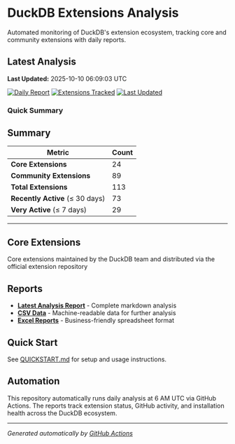 # DuckDB Extensions Analysis

Automated monitoring of DuckDB's extension ecosystem, tracking core and community extensions with daily reports.

## Latest Analysis

**Last Updated:** 2025-10-10 06:09:03 UTC

[![Daily Report](https://img.shields.io/badge/Daily%20Report-Active-green)](./reports/latest.md)
[![Extensions Tracked](https://img.shields.io/badge/Extensions%20Tracked-113-blue)](./reports/latest.md)
[![Last Updated](https://img.shields.io/badge/Last%20Updated-2025-10-10%2006:09:03%20UTC-lightgrey)](./reports/latest.md)

### Quick Summary

## Summary

| **Metric** | **Count** |
|------------|-----------|
| **Core Extensions** | 24 |
| **Community Extensions** | 89 |
| **Total Extensions** | 113 |
| **Recently Active** (≤ 30 days) | 73 |
| **Very Active** (≤ 7 days) | 29 |


---
## Core Extensions

Core extensions maintained by the DuckDB team and distributed via the official extension repository

## Reports

- **[Latest Analysis Report](./reports/latest.md)** - Complete markdown analysis
- **[CSV Data](./reports/)** - Machine-readable data for further analysis  
- **[Excel Reports](./reports/)** - Business-friendly spreadsheet format

## Quick Start

See [QUICKSTART.md](./QUICKSTART.md) for setup and usage instructions.

## Automation

This repository automatically runs daily analysis at 6 AM UTC via GitHub Actions.
The reports track extension status, GitHub activity, and installation health across the DuckDB ecosystem.

---
*Generated automatically by [GitHub Actions](.github/workflows/daily-extensions-report.yml)*

